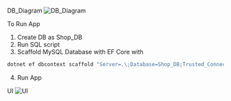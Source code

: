 DB_Diagram
![DB_Diagram](https://github.com/user-attachments/assets/648a67ef-6be6-48c2-8a82-b257b9d3ff03)

To Run App
1. Create DB as Shop_DB
2. Run SQL script
3. Scaffold MySQL Database with EF Core with
```powershell
dotnet ef dbcontext scaffold "Server=.\;Database=Shop_DB;Trusted_Connection=true;TrustServerCertificate=True" Microsoft.EntityFrameworkCore.SqlServer --output-dir Models --context ShopDbContext --no-build
```
4. Run App

UI
![UI](https://github.com/user-attachments/assets/388240a6-b037-4952-ba34-423d31dfac1c)
